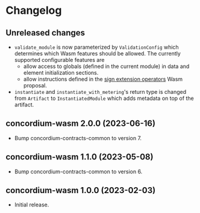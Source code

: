 # Changelog

## Unreleased changes

- `validate_module` is now parameterized by `ValidationConfig` which determines
  which Wasm features should be allowed. The currently supported configurable features are
  - allow access to globals (defined in the current module) in data and element
    initialization sections.
  - allow instructions defined in the [sign extension operators](https://github.com/WebAssembly/sign-extension-ops/blob/master/proposals/sign-extension-ops/Overview.md)
    Wasm proposal.
- `instantiate` and `instantiate_with_metering`'s return type is changed from
  `Artifact` to `InstantiatedModule` which adds metadata on top of the artifact.

## concordium-wasm 2.0.0 (2023-06-16)

- Bump concordium-contracts-common to version 7.

## concordium-wasm 1.1.0 (2023-05-08)

- Bump concordium-contracts-common to version 6.

## concordium-wasm 1.0.0 (2023-02-03)

- Initial release.
